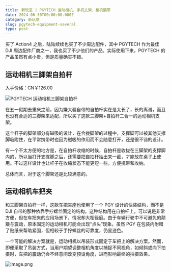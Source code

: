 ```yaml
---
title: 新玩意 | PGYTECH 运动相机、手机支架、相机腕带
date: 2024-06-30T00:00:00.000Z
category: 新玩意
slug: pgytech-equipment-several
type: post
---
```


买了 Action4 之后，陆陆续续也买了不少周边配件，其中 PGYTECH 作为最佳 DJI 周边配件厂商之一，我也买了不少他们的产品。实际使用下来，PGYTECH 的产品虽然有点小贵，但是质量确实不错。

## 运动相机三脚架自拍杆

入手价格：CN￥126.00

![PGYTECH 运动相机三脚架自拍杆](https://s2.loli.net/2024/06/30/EYnVfoKZ2lvUNk8.jpg)

在五一假期去重庆之前，因为嫌大疆自带的自拍杆实在是太长了，长的离谱，而且也没有合适的三脚架来适配，所以买了这款三脚架+自拍杆二合一的运动相机支架。

这个杆子的脚架部分有磁吸的设计，在合拢脚架的过程中，支撑脚可以被其他支撑脚吸附住，在平常携带时也因为磁吸的作用而不会随意打开，还是很不错的设计。

有一个不太方便的地方是，在自拍杆收缩的时候，自拍杆是收拢在三脚架的支撑脚内的，所以当打开支撑脚之后，还需要把自拍杆抽出来一截，才能放在桌子上使用。不过这样设计也让杆子在收缩状态下能更短一些，方便携带和收纳。

总体而言，对于这个脚架还是比较满意的。

## 运动相机车把夹

和三脚架自拍杆一样，这款车把夹座也使用了一个 PGY 设计的快装结构，而不是 DJI 自带的那种依靠手拧螺丝固定的结构。这种结构用在自拍杆上，可以说是非常方便，但在车把夹的应用场景下，情况却大相径庭。由于车辆行驶中不可避免的颠簸与震动，原本固定的运动相机可能会出现“点头”现象。虽然 PGY 在包装内附赠了贴纸来帮助紧固，但相较于手拧螺丝的可靠度，仍显逊色。

一个可能的解决方案就是，运动相机以吊装形式固定于车把上的解决方案。然而，即便采取了吊装方式，当用户期望调整相机角度以捕捉不同视角，如倾斜或向下拍摄时，车把的震动仍会不经意间改变预设角度，进而影响最终的拍摄效果。

![image.png](https://s2.loli.net/2024/07/01/OtdsF1pQWogRDvw.png)
